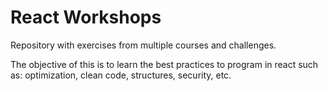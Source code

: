 # React Workshops

Repository with exercises from multiple courses and challenges.

The objective of this is to learn the best practices to program in react such as: optimization, clean code, structures, security, etc.